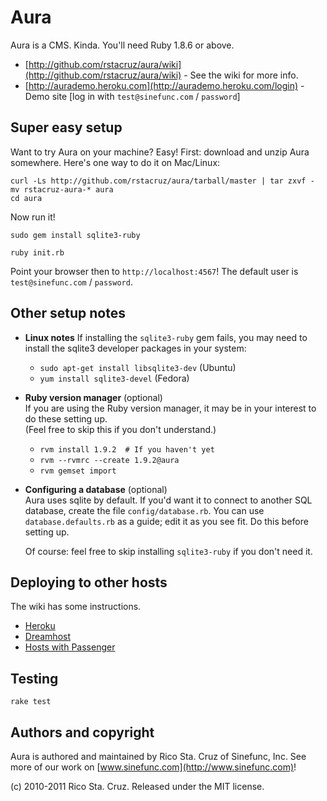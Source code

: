 # Aura

Aura is a CMS. Kinda. You'll need Ruby 1.8.6 or above.

* [http://github.com/rstacruz/aura/wiki](http://github.com/rstacruz/aura/wiki) - See the wiki for more info.
* [http://aurademo.heroku.com](http://aurademo.heroku.com/login) - Demo site [log in with `test@sinefunc.com` / `password`]

## Super easy setup

Want to try Aura on your machine? Easy! First: download and unzip Aura somewhere.
Here's one way to do it on Mac/Linux:

    curl -Ls http://github.com/rstacruz/aura/tarball/master | tar zxvf -
    mv rstacruz-aura-* aura
    cd aura

Now run it!

    sudo gem install sqlite3-ruby

    ruby init.rb

Point your browser then to `http://localhost:4567`! The default user is
`test@sinefunc.com` / `password`.

## Other setup notes

* **Linux notes**
  If installing the `sqlite3-ruby` gem fails, you may need to install the sqlite3
  developer packages in your system:

  * `sudo apt-get install libsqlite3-dev` (Ubuntu)
  * `yum install sqlite3-devel` (Fedora)

* **Ruby version manager** (optional)  
  If you are using the Ruby version manager, it may be in your interest to do these setting up.  
  (Feel free to skip this if you don't understand.)

  * `rvm install 1.9.2  # If you haven't yet`
  * `rvm --rvmrc --create 1.9.2@aura`
  * `rvm gemset import`

* **Configuring a database** (optional)  
  Aura uses sqlite by default. If you'd want it to connect to another SQL database,
  create the file `config/database.rb`. You can use `database.defaults.rb` as
  a guide; edit it as you see fit. Do this before setting up.

  Of course: feel free to skip installing `sqlite3-ruby` if you don't need it.

## Deploying to other hosts

The wiki has some instructions.

* [Heroku](http://github.com/rstacruz/aura/wiki/Heroku-setup)
* [Dreamhost](http://github.com/rstacruz/aura/wiki/Dreamhost-setup)
* [Hosts with Passenger](http://github.com/rstacruz/aura/wiki/Passenger-setup)

## Testing

    rake test

## Authors and copyright

Aura is authored and maintained by Rico Sta. Cruz of Sinefunc, Inc.
See more of our work on [www.sinefunc.com](http://www.sinefunc.com)!

(c) 2010-2011 Rico Sta. Cruz. Released under the MIT license.
